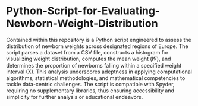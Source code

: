 # Python-Script-for-Evaluating-Newborn-Weight-Distribution
Contained within this repository is a Python script engineered to assess the distribution of newborn weights across designated regions of Europe. The script parses a dataset from a CSV file, constructs a histogram for visualizing weight distribution, computes the mean weight (𝑊̃), and determines the proportion of newborns falling within a specified weight interval (X). This analysis underscores adeptness in applying computational algorithms, statistical methodologies, and mathematical competencies to tackle data-centric challenges. The script is compatible with Spyder, requiring no supplementary libraries, thus ensuring accessibility and simplicity for further analysis or educational endeavors.
